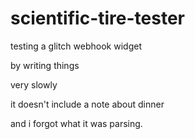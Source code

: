 # scientific-tire-tester

testing a glitch webhook widget

by writing things

very slowly

it doesn't include a note about dinner

and i forgot what it was parsing.
